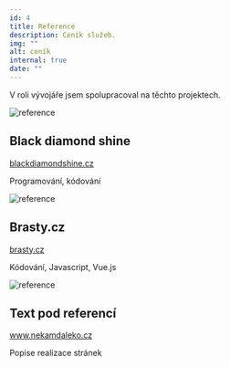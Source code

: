 ```yaml
---
id: 4
title: Reference
description: Ceník služeb.
img: ""
alt: ceník
internal: true
date: ""
---
```


V roli vývojáře jsem spolupracoval na těchto projektech.
<br>
<div class="row testimonial">
  <div class="col-12 col-sm-6 col-lg-4">
    <div class="testimonial__image mb-30">
      <img class="img-fluid" src="/img/reference/black.png" alt="reference">
      <div class="testimonial__text">
        <h2>Black diamond shine</h2>
        <a class="testimonial__anchor" target="_blank" href="http://www.blackdiamondshine.cz">blackdiamondshine.cz</a>
        <p class="testimonial__description">Programování, kódování</p>
      </div>
    </div>
  </div>
  <div class="col-12 col-sm-6 col-lg-4">
    <div class="testimonial__image mb-30">
      <img class="img-fluid" src="/img/reference/brasty.png" alt="reference">
      <div class="testimonial__text">
        <h2>Brasty.cz</h2>
        <a class="testimonial__anchor" target="_blank" href="http://www.brasty.cz">brasty.cz</a>
        <p class="testimonial__description">Kódování, Javascript, Vue.js</p>
      </div>
    </div>
  </div>
  <div class="col-12 col-sm-6 col-lg-4">
    <div class="testimonial__image mb-30">
      <img class="img-fluid" src="/img/blog/notebook-mac.jpg" alt="reference">
      <div class="testimonial__text">
        <h2>Text pod referencí</h2>
        <a class="testimonial__anchor" target="_blank" href="/odkaz jestli bude">www.nekamdaleko.cz</a>
        <p class="testimonial__description">Popise realizace stránek</p>
      </div>
    </div>
  </div>

</div>
